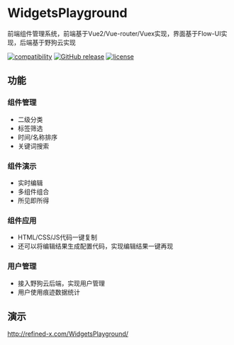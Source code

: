 # WidgetsPlayground
前端组件管理系统，前端基于Vue2/Vue-router/Vuex实现，界面基于Flow-UI实现，后端基于野狗云实现

[![compatibility](https://img.shields.io/badge/compatibility-MicrosoftEdge%2B-orange.svg)]() [![GitHub release](https://img.shields.io/github/release/tower1229/WidgetsPlayground.svg)]() [![license](https://img.shields.io/github/license/tower1229/WidgetsPlayground.svg)]()

## 功能
### 组件管理
- 二级分类
- 标签筛选
- 时间/名称排序
- 关键词搜索
### 组件演示
- 实时编辑
- 多组件组合
- 所见即所得
### 组件应用
- HTML/CSS/JS代码一键复制
- 还可以将编辑结果生成配置代码，实现编辑结果一键再现
### 用户管理
- 接入野狗云后端，实现用户管理
- 用户使用痕迹数据统计

## 演示 
http://refined-x.com/WidgetsPlayground/

